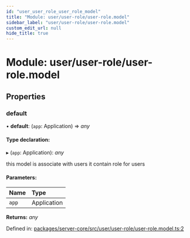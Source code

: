```yaml
---
id: "user_user_role_user_role_model"
title: "Module: user/user-role/user-role.model"
sidebar_label: "user/user-role/user-role.model"
custom_edit_url: null
hide_title: true
---
```


# Module: user/user-role/user-role.model

## Properties

### default

• **default**: (`app`: Application) => *any*

#### Type declaration:

▸ (`app`: Application): *any*

this model is associate with users
it contain role for users

#### Parameters:

Name | Type |
:------ | :------ |
`app` | Application |

**Returns:** *any*

Defined in: [packages/server-core/src/user/user-role/user-role.model.ts:2](https://github.com/xr3ngine/xr3ngine/blob/77d12cea0/packages/server-core/src/user/user-role/user-role.model.ts#L2)

